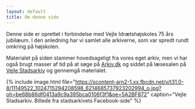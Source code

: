 ```yaml
---
layout: default
title: Om denne side
---
```


Denne side er oprettet i forbindelse med Vejle Idrætshøjskoles 75 års jubilæum. I den anledning har vi samlet alle arkiverne, som var spredt rundt omkring på højskolen.

Materialet på siden stammer hovedsageligt fra vores eget arkiv, men vi har også brugt masser af tid på at søge på [Arkiv.dk](http://arkiv.dk) og siddet på læsesalen på [Vejle Stadsarkiv](http://vejlestadsarkiv.dk) og gennemgå materialet.

{% include image.html
    file="https://scontent-arn2-1.xx.fbcdn.net/v/t31.0-8/11149522_1024715294208598_6214685737923202994_o.jpg?oh=be68b86df0413a9c9a395bca0106f3f1&oe=5A2BF872"
    caption="Vejle Stadsarkiv. Billede fra stadsarkivets Facebook-side" %}

